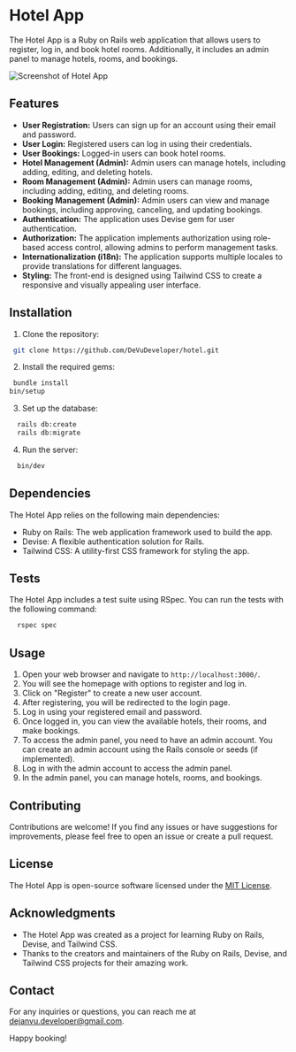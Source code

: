 # Hotel App

The Hotel App is a Ruby on Rails web application that allows users to register, log in, and book hotel rooms. Additionally, it includes an admin panel to manage hotels, rooms, and bookings.

![Screenshot of Hotel App](https://example.com/screenshot.png)

## Features

- **User Registration:** Users can sign up for an account using their email and password.
- **User Login:** Registered users can log in using their credentials.
- **User Bookings:** Logged-in users can book hotel rooms.
- **Hotel Management (Admin):** Admin users can manage hotels, including adding, editing, and deleting hotels.
- **Room Management (Admin):** Admin users can manage rooms, including adding, editing, and deleting rooms.
- **Booking Management (Admin):** Admin users can view and manage bookings, including approving, canceling, and updating bookings.
- **Authentication:** The application uses Devise gem for user authentication.
- **Authorization:** The application implements authorization using role-based access control, allowing admins to perform management tasks.
- **Internationalization (i18n):** The application supports multiple locales to provide translations for different languages.
- **Styling:** The front-end is designed using Tailwind CSS to create a responsive and visually appealing user interface.

## Installation

1. Clone the repository:

```bash
 git clone https://github.com/DeVuDeveloper/hotel.git
```

2. Install the required gems:

```bash
 bundle install
bin/setup
```

3. Set up the database:

```bash
  rails db:create
  rails db:migrate
```


4. Run the server:

```bash
  bin/dev
```

## Dependencies

The Hotel App relies on the following main dependencies:

- Ruby on Rails: The web application framework used to build the app.
- Devise: A flexible authentication solution for Rails.
- Tailwind CSS: A utility-first CSS framework for styling the app.

## Tests

The Hotel App includes a test suite using RSpec. You can run the tests with the following command:

```bash
  rspec spec
```


## Usage

1. Open your web browser and navigate to `http://localhost:3000/`.
2. You will see the homepage with options to register and log in.
3. Click on "Register" to create a new user account.
4. After registering, you will be redirected to the login page.
5. Log in using your registered email and password.
6. Once logged in, you can view the available hotels, their rooms, and make bookings.
7. To access the admin panel, you need to have an admin account. You can create an admin account using the Rails console or seeds (if implemented).
8. Log in with the admin account to access the admin panel.
9. In the admin panel, you can manage hotels, rooms, and bookings.

## Contributing

Contributions are welcome! If you find any issues or have suggestions for improvements, please feel free to open an issue or create a pull request.

## License

The Hotel App is open-source software licensed under the [MIT License](LICENSE).

## Acknowledgments

- The Hotel App was created as a project for learning Ruby on Rails, Devise, and Tailwind CSS.
- Thanks to the creators and maintainers of the Ruby on Rails, Devise, and Tailwind CSS projects for their amazing work.

## Contact

For any inquiries or questions, you can reach me at dejanvu.developer@gmail.com.

Happy booking!

